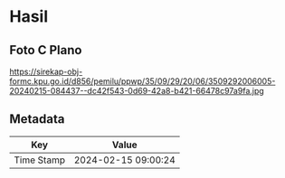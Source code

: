 # Hasil

## Foto C Plano

https://sirekap-obj-formc.kpu.go.id/d856/pemilu/ppwp/35/09/29/20/06/3509292006005-20240215-084437--dc42f543-0d69-42a8-b421-66478c97a9fa.jpg


## Metadata

| Key        | Value               |
| ---------- | ------------------- |
| Time Stamp | 2024-02-15 09:00:24 |



